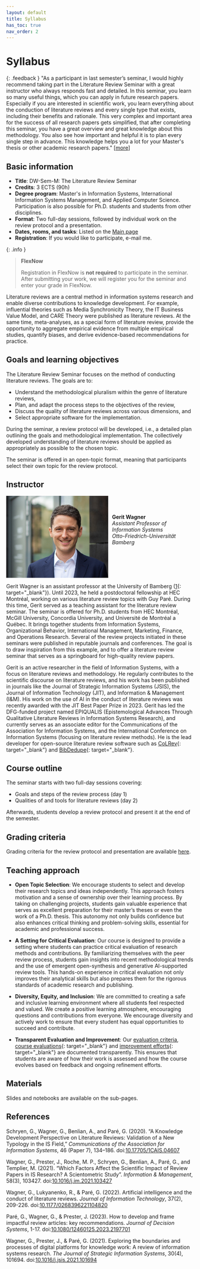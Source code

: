 ```yaml
---
layout: default
title: Syllabus
has_toc: true
nav_order: 2
---
```


# Syllabus

{: .feedback }
"As a participant in last semester’s seminar, I would highly recommend taking part in the Literature Review Seminar with a great instructor who always responds fast and detailed. In this seminar, you learn so many useful things, which you can apply in future research papers. Especially if you are interested in scientific work, you learn everything about the conduction of literature reviews and every single type that exists, including their benefits and rationale. This very complex and important area for the success of all research papers gets simplified, that after completing this seminar, you have a great overview and great knowledge about this methodology. You also see how important and helpful it is to plan every single step in advance. This knowledge helps you a lot for your Master's thesis or other academic research papers." \[[more](evaluations.html)\]

## Basic information

- **Title**: DW-Sem-M: The Literature Review Seminar
- **Credits**: 3 ECTS (90h)
- **Degree program**: Master's in Information Systems, International Information Systems Management, and Applied Computer Science. Participation is also possible for Ph.D. students and students from other disciplines.
- **Format**: Two full-day sessions, followed by individual work on the review protocol and a presentation.
- **Dates, rooms, and tasks**: Listed on the [Main page](../index.html)
- **Registration**: If you would like to participate, e-mail me.

{: .info }
> **FlexNow**
>
> Registration in FlexNow is **not required** to participate in the seminar.
> After submitting your work, we will register you for the seminar and enter your grade in FlexNow.

Literature reviews are a central method in information systems research and enable diverse contributions to knowledge development.
For example, influential theories such as Media Synchronicity Theory, the IT Business Value Model, and CARE Theory were published as literature reviews.
At the same time, meta-analyses, as a special form of literature review, provide the opportunity to aggregate empirical evidence from multiple empirical studies, quantify biases, and derive evidence-based recommendations for practice.

## Goals and learning objectives

The Literature Review Seminar focuses on the method of conducting literature reviews. The goals are to:

- Understand the methodological pluralism within the genre of literature reviews,
- Plan, and adapt the process steps to the objectives of the review,
- Discuss the quality of literature reviews across various dimensions, and
- Select appropriate software for the implementation.

During the seminar, a review protocol will be developed, i.e., a detailed plan outlining the goals and methodological implementation.
The collectively developed understanding of literature reviews should be applied as appropriately as possible to the chosen topic.

The seminar is offered in an open-topic format, meaning that participants select their own topic for the review protocol.

## Instructor

<img src="../assets/gerit_wagner.jpg" alt="Gerit Wagner (Foto: Tim Kipphan)" style="height: 220px; float: left; padding-right: 10px;">

<br><br>

**Gerit Wagner**  
*Assistant Professor of Information Systems*  
*Otto-Friedrich-Universität Bamberg*

<br style="clear:both">

Gerit Wagner is an assistant professor at the University of Bamberg ([1](https://www.uni-bamberg.de/digital-work/team/prof-dr-gerit-wagner/){: target="_blank"}).
Until 2023, he held a postdoctoral fellowship at HEC Montréal, working on various literature review topics with Guy Paré.
During this time, Gerit served as a teaching assistant for the literature review seminar.
The seminar is offered for Ph.D. students from HEC Montréal, McGill University, Concordia University, and Université de Montréal a Québec.
It brings together students from Information Systems, Organizational Behavior, International Management, Marketing, Finance, and Operations Research.
Several of the review projects initiated in these seminars were published in reputable journals and conferences.
The goal is to draw inspiration from this example, and to offer a literature review seminar that serves as a springboard for high-quality review papers.

Gerit is an active researcher in the field of Information Systems, with a focus on literature reviews and methodology.
He regularly contributes to the scientific discourse on literature reviews, and his work has been published in journals like the Journal of Strategic Information Systems (JSIS), the Journal of Information Technology (JIT), and Information & Management (I&M).
His work on the use of AI in the conduct of literature reviews was recently awarded with the JIT Best Paper Prize in 2023.
Gerit has led the DFG-funded project named EPIQUALIS (Epistemological Advances Through Qualitative Literature Reviews in Information Systems Research), and currently serves as an associate editor for the Communications of the Association for Information Systems, and the International Conference on Information Systems (focusing on literature review methods).
He is the lead developer for open-source literature review software such as [CoLRev](https://github.com/CoLRev-Environment/colrev){: target="_blank"} and [BibDedupe](https://github.com/CoLRev-Environment/bib-dedupe){: target="_blank"}.

## Course outline

The seminar starts with two full-day sessions covering:

- Goals and steps of the review process (day 1)
- Qualities of and tools for literature reviews (day 2)

Afterwards, students develop a review protocol and present it at the end of the semester.

## Grading criteria

Grading criteria for the review protocol and presentation are available [here](protocol.html).

## Teaching approach

- **Open Topic Selection**: We encourage students to select and develop their research topics and ideas independently. This approach fosters motivation and a sense of ownership over their learning process. By taking on challenging projects, students gain valuable experience that serves as excellent preparation for their master’s theses or even the work of a Ph.D. thesis. This autonomy not only builds confidence but also enhances critical thinking and problem-solving skills, essential for academic and professional success.

- **A Setting for Critical Evaluation**: Our course is designed to provide a setting where students can practice critical evaluation of research methods and contributions. By familiarizing themselves with the peer review process, students gain insights into recent methodological trends and the use of emergent open-synthesis and generative AI-supported review tools. This hands-on experience in critical evaluation not only improves their analytical skills but also prepares them for the rigorous standards of academic research and publishing.

<!-- - **Real-World Impact**: We aim to empower students to make a meaningful impact by contributing to a real-world, publicly accessible Python package. This hands-on experience not only enhances technical skills but also provides a sense of accomplishment and relevance. Additionally, students can add this valuable experience to their CV, showcasing their practical contributions and teamwork skills to potential employers. -->

- **Diversity, Equity, and Inclusion**: We are committed to creating a safe and inclusive learning environment where all students feel respected and valued. We create a positive learning atmosphere, encouraging questions and contributions from everyone. We encourage diversity and actively work to ensure that every student has equal opportunities to succeed and contribute.

- **Transparent Evaluation and Improvement**: Our [evaluation criteria](protocol.html), [course evaluations](https://digital-work-lab.github.io/handbook/docs/30-teaching/30_processes/30.21.evaluations.html#prior-evaluations){: target="_blank"} and [improvement efforts](https://digital-work-lab.github.io/handbook/docs/30-teaching/30_processes/30.22.improvements.html){: target="_blank"} are documented transparently. This ensures that students are aware of how their work is assessed and how the course evolves based on feedback and ongoing refinement efforts.

<!-- In addition, we develop peer-reviewed teaching materials to solicit feedback from educators outside our program. -->

## Materials

Slides and notebooks are available on the sub-pages.

## References

<div class="references">
    <p>Schryen, G., Wagner, G., Benlian, A., and Paré, G. (2020). “A Knowledge Development Perspective on Literature Reviews: Validation of a New Typology in the IS Field,” <em>Communications of the Association for Information Systems</em>, 46 (Paper 7), 134–186. doi:<a href="https://aisel.aisnet.org/cais/vol46/iss1/7/" target="_blank">10.17705/1CAIS.04607</a></p>
    <p>Wagner, G., Prester, J., Roche, M. P., Schryen, G., Benlian, A., Paré, G., and Templier, M. (2021). “Which Factors Affect the Scientific Impact of Review Papers in IS Research? A Scientometric Study”. <em>Information & Management</em>, 58(3), 103427. doi:<a href="https://www.sciencedirect.com/science/article/abs/pii/S037872062100001X" target="_blank">10.1016/j.im.2021.103427</a></p>
    <p>Wagner, G., Lukyanenko, R., &amp; Paré, G. (2022). Artificial intelligence and the conduct of literature reviews. <em>Journal of Information Technology</em>, 37(2), 209-226. doi:<a href="https://journals.sagepub.com/doi/full/10.1177/0268396221104820" target="_blank">10.1177/0268396221104820</a></p>
    <p>Paré, G., Wagner, G., &amp; Prester, J. (2023). How to develop and frame impactful review articles: key recommendations. <em>Journal of Decision Systems</em>, 1-17. doi:<a href="https://www.tandfonline.com/doi/full/10.1080/12460125.2023.2197701" target="_blank">10.1080/12460125.2023.2197701</a></p>
    <p>Wagner, G., Prester, J., &amp; Paré, G. (2021). Exploring the boundaries and processes of digital platforms for knowledge work: A review of information systems research. <em>The Journal of Strategic Information Systems</em>, 30(4), 101694. doi:<a href="https://www.sciencedirect.com/science/article/pii/S096386872100041X" target="_blank">10.1016/j.jsis.2021.101694</a></p>
</div>
